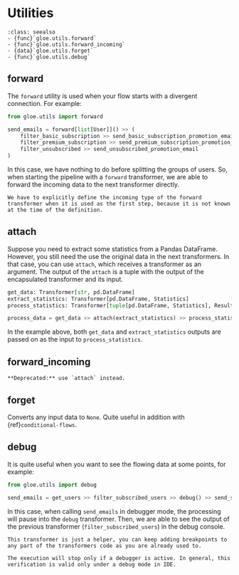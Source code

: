# Utilities

```{admonition} API Reference
:class: seealso
- {func}`gloe.utils.forward`
- {func}`gloe.utils.forward_incoming`
- {data}`gloe.utils.forget`
- {func}`gloe.utils.debug`
```

## forward

The `forward` utility is used when your flow starts with a divergent connection. For example:

```python
from gloe.utils import forward

send_emails = forward[list[User]]() >> (
    filter_basic_subscription >> send_basic_subscription_promotion_email,
    filter_premium_subscription >> send_premium_subscription_promotion_email,
    filter_unsubscribed >> send_unsubscribed_promotion_email
)
```

In this case, we have nothing to do before splitting the groups of users. So, when starting the pipeline with a `forward` transformer, we are able to forward the incoming data to the next transformer directly.
```{important}
We have to explicitly define the incoming type of the forward transformer when it is used as the first step, because it is not known at the time of the definition.
```

## attach

Suppose you need to extract some statistics from a Pandas DataFrame. However, you still need the use the original data in the next transformers. In that case, you can use `attach`, which receives a transformer as an argument. The output of the `attach` is a tuple with the output of the encapsulated transformer and its input.

```python
get_data: Transformer[str, pd.DataFrame]
extract_statistics: Transformer[pd.DataFrame, Statistics]
process_statistics: Transformer[tuple[pd.DataFrame, Statistics], Result]

process_data = get_data >> attach(extract_statistics) >> process_statistics 
```

In the example above, both `get_data` and `extract_statistics` outputs are passed on as the input to `process_statistics`.

## forward_incoming

```{warning}
**Deprecated:** use `attach` instead.
```
## forget

Converts any input data to `None`. Quite useful in addition with {ref}`conditional-flows`.

## debug

It is quite useful when you want to see the flowing data at some points, for example:

```python
from gloe.utils import debug

send_emails = get_users >> filter_subscribed_users >> debug() >> send_subscribed_email
```

In this case, when calling `send_emails` in debugger mode, the processing will pause into the `debug` transformer. Then, we are able to see the output of the previous transformer (`filter_subscribed_users`) in the debug console.

```{Important}
This transformer is just a helper, you can keep adding breakpoints to any part of the transformers code as you are already used to.
```

```{Attention}
The execution will stop only if a debugger is active. In general, this verification is valid only under a debug mode in IDE.
```